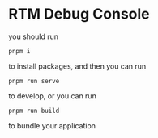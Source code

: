 # RTM Debug Console

you should run

```
pnpm i

```

to install packages, and then you can run

```
pnpm run serve
```

to develop,
or you can run

```
pnpm run build
```

to bundle your application
